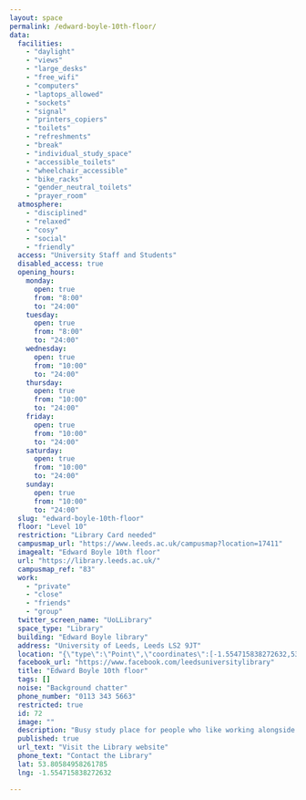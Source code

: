 ```yaml
---
layout: space
permalink: /edward-boyle-10th-floor/
data:
  facilities:
    - "daylight"
    - "views"
    - "large_desks"
    - "free_wifi"
    - "computers"
    - "laptops_allowed"
    - "sockets"
    - "signal"
    - "printers_copiers"
    - "toilets"
    - "refreshments"
    - "break"
    - "individual_study_space"
    - "accessible_toilets"
    - "wheelchair_accessible"
    - "bike_racks"
    - "gender_neutral_toilets"
    - "prayer_room"
  atmosphere:
    - "disciplined"
    - "relaxed"
    - "cosy"
    - "social"
    - "friendly"
  access: "University Staff and Students"
  disabled_access: true
  opening_hours:
    monday:
      open: true
      from: "8:00"
      to: "24:00"
    tuesday:
      open: true
      from: "8:00"
      to: "24:00"
    wednesday:
      open: true
      from: "10:00"
      to: "24:00"
    thursday:
      open: true
      from: "10:00"
      to: "24:00"
    friday:
      open: true
      from: "10:00"
      to: "24:00"
    saturday:
      open: true
      from: "10:00"
      to: "24:00"
    sunday:
      open: true
      from: "10:00"
      to: "24:00"
  slug: "edward-boyle-10th-floor"
  floor: "Level 10"
  restriction: "Library Card needed"
  campusmap_url: "https://www.leeds.ac.uk/campusmap?location=17411"
  imagealt: "Edward Boyle 10th floor"
  url: "https://library.leeds.ac.uk/"
  campusmap_ref: "83"
  work:
    - "private"
    - "close"
    - "friends"
    - "group"
  twitter_screen_name: "UoLLibrary"
  space_type: "Library"
  building: "Edward Boyle library"
  address: "University of Leeds, Leeds LS2 9JT"
  location: "{\"type\":\"Point\",\"coordinates\":[-1.554715838272632,53.80584958261785]}"
  facebook_url: "https://www.facebook.com/leedsuniversitylibrary"
  title: "Edward Boyle 10th floor"
  tags: []
  noise: "Background chatter"
  phone_number: "0113 343 5663"
  restricted: true
  id: 72
  image: ""
  description: "Busy study place for people who like working alongside others. Couches with big tables can be used for comfortable group working in a nice environment. Extra couches on the side for anybody who wants to read or take a break inside the library."
  published: true
  url_text: "Visit the Library website"
  phone_text: "Contact the Library"
  lat: 53.80584958261785
  lng: -1.554715838272632

---
```

